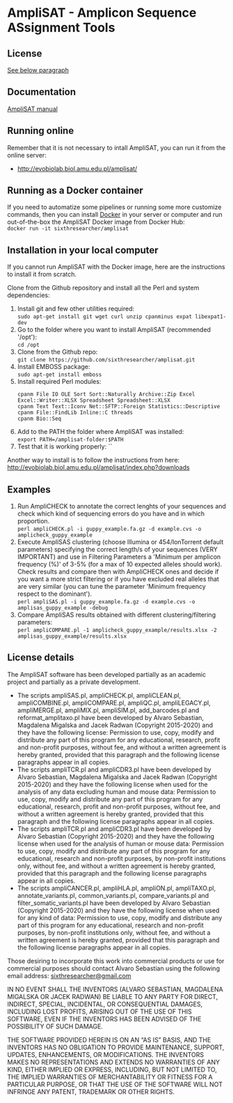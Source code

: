 
# AmpliSAT - Amplicon Sequence ASsignment Tools

## License

[See below paragraph](#license-details)

## Documentation

[AmpliSAT manual](docs/amplisas_manual.pdf)

## Running online

Remember that it is not necessary to intall AmpliSAT, you can run it from the online server:
- http://evobiolab.biol.amu.edu.pl/amplisat/

## Running as a Docker container

If you need to automatize some pipelines or running some more customize commands,
then you can install [Docker](https://docs.docker.com/install/) in your server or computer
and run out-of-the-box the AmpliSAT Docker image from Docker Hub:<br>
 `docker run -it sixthresearcher/amplisat`

## Installation in your local computer
If you cannot run AmpliSAT with the Docker image, here are the instructions to install it from scratch.

Clone from the Github repository and install all the Perl and system dependencies:
1. Install git and few other utilities required:<br>
   `sudo apt-get install git wget curl unzip cpanminus expat libexpat1-dev`
2. Go to the folder where you want to install AmpliSAT (recommended '/opt'):<br>
   `cd /opt`
3. Clone from the Github repo:<br>
   `git clone https://github.com/sixthresearcher/amplisat.git`
4. Install EMBOSS package:<br>
   `sudo apt-get install emboss`
5. Install required Perl modules:<br>
   ```
   cpanm File IO OLE Sort Sort::Naturally Archive::Zip Excel Excel::Writer::XLSX Spreadsheet Spreadsheet::XLSX
   cpanm Text Text::Iconv Net::SFTP::Foreign Statistics::Descriptive
   cpanm File::FindLib Inline::C threads
   cpanm Bio::Seq
   ```
6. Add to the PATH the folder where AmpliSAT was installed:<br>
   `export PATH=/amplisat-folder:$PATH`
7. Test that it is working properly:
   ``

Another way to install is to follow the instructions from here: http://evobiolab.biol.amu.edu.pl/amplisat/index.php?downloads

## Examples

1. Run AmpliCHECK to annotate the correct lenghts of your sequences and check which kind of sequencing errors do you have and in which proportion.<br>
   `perl ampliCHECK.pl -i guppy_example.fa.gz -d example.cvs -o amplicheck_guppy_example`
2. Execute AmpliSAS clustering (choose Illumina or 454/IonTorrent default parameters) specifying the correct length/s of your sequences (VERY IMPORTANT) and use in Filtering Parameters a 'Minimum per amplicon frequency (%)' of 3-5% (for a max of 10 expected alleles should work). Check results and compare then with AmpliCHECK ones and decide if you want a more strict filtering or if you have excluded real alleles that are very similar (you can tune the parameter 'Minimum frequency respect to the dominant').<br>
   `perl ampliSAS.pl -i guppy_example.fa.gz -d example.cvs -o amplisas_guppy_example -debug `
3. Compare AmpliSAS results obtained with different clustering/filtering parameters:<br>
   `perl ampliCOMPARE.pl -1 amplicheck_guppy_example/results.xlsx -2 amplisas_guppy_example/results.xlsx`

## License details

The AmpliSAT software has been developed partially as an academic project and partially as a private development.

- The scripts ampliSAS.pl, ampliCHECK.pl, ampliCLEAN.pl, ampliCOMBINE.pl, ampliCOMPARE.pl, ampliQC.pl, ampliLEGACY.pl,
ampliMERGE.pl, ampliMIX.pl, ampliSIM.pl, add_barcodes.pl and reformat_amplitaxo.pl have been developed
by Alvaro Sebastian, Magdalena Migalska and Jacek Radwan (Copyright 2015-2020) and they have the following license:
  Permission to use, copy, modify and distribute any part of this program for any educational, research, profit and non-profit purposes,
  without fee, and without a written agreement is hereby granted, provided that this paragraph and the following license paragraphs appear in all copies.
- The scripts ampliTCR.pl and ampliCDR3.pl have been developed
by Alvaro Sebastian, Magdalena Migalska and Jacek Radwan (Copyright 2015-2020) and they have the following license when used for the analysis of any data excluding human and mouse data:
  Permission to use, copy, modify and distribute any part of this program for any educational, research, profit and non-profit purposes,
  without fee, and without a written agreement is hereby granted, provided that this paragraph and the following license paragraphs appear in all copies.
- The scripts ampliTCR.pl and ampliCDR3.pl have been developed
by Alvaro Sebastian (Copyright 2015-2020) and they have the following license when used for the analysis of human or mouse data:
  Permission to use, copy, modify and distribute any part of this program for any educational, research and non-profit purposes, by non-profit institutions only,
  without fee, and without a written agreement is hereby granted, provided that this paragraph and the following license paragraphs appear in all copies.
- The scripts ampliCANCER.pl, ampliHLA.pl, ampliON.pl, ampliTAXO.pl, annotate_variants.pl, common_variants.pl, compare_variants.pl and filter_somatic_variants.pl have been developed
by Alvaro Sebastian (Copyright 2015-2020) and they have the following license when used for any kind of data:
  Permission to use, copy, modify and distribute any part of this program for any educational, research and non-profit purposes, by non-profit institutions only,
  without fee, and without a written agreement is hereby granted, provided that this paragraph and the following license paragraphs appear in all copies.

Those desiring to incorporate this work into commercial products or use for commercial purposes should contact Alvaro Sebastian using the following email address: sixthresearcher@gmail.com

IN NO EVENT SHALL THE INVENTORS (ALVARO SEBASTIAN, MAGDALENA MIGALSKA OR JACEK RADWAN) BE LIABLE TO ANY PARTY FOR DIRECT, INDIRECT, SPECIAL, INCIDENTAL, OR CONSEQUENTIAL DAMAGES, INCLUDING LOST PROFITS, ARISING OUT OF THE USE OF THIS SOFTWARE, EVEN IF THE INVENTORS HAS BEEN ADVISED OF THE POSSIBILITY OF SUCH DAMAGE.

THE SOFTWARE PROVIDED HEREIN IS ON AN “AS IS” BASIS, AND THE INVENTORS HAS NO OBLIGATION TO PROVIDE MAINTENANCE, SUPPORT, UPDATES, ENHANCEMENTS, OR MODIFICATIONS. THE INVENTORS MAKES NO REPRESENTATIONS AND EXTENDS NO WARRANTIES OF ANY KIND, EITHER IMPLIED OR EXPRESS, INCLUDING, BUT NOT LIMITED TO, THE IMPLIED WARRANTIES OF MERCHANTABILITY OR FITNESS FOR A PARTICULAR PURPOSE, OR THAT THE USE OF THE SOFTWARE WILL NOT INFRINGE ANY PATENT, TRADEMARK OR OTHER RIGHTS.
